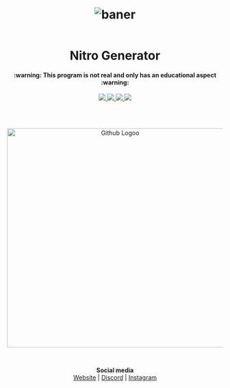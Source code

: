 
<h1 align="center">

  ![baner](https://cdn.discordapp.com/attachments/690293292964773969/763404772719329330/crazybanner.png)
  <!--<img src="https://cdn.discordapp.com/attachments/690293292964773969/763393206565077023/eznitro.png" alt="Nitro Generator" width="350">-->
  <br>
  Nitro Generator
  <br>
</h1>

<h4 align="center">:warning: This program is not real and only has an educational aspect :warning:</h4>

<p align="center">
  <a href="https://visualstudio.microsoft.com/downloads/" target="_blank">
    <img src="https://img.shields.io/badge/Visual Studio-2017-50379b.svg?longCache=true&style=for-the-badge">
  </a>
  <a href="https://docs.microsoft.com/en-us/dotnet/csharp/whats-new/csharp-7" target="_blank">
    <img src="https://img.shields.io/badge/Language-Csharp 7.0-6bf15b.svg?longCache=true&style=for-the-badge">
  </a>
  <a href="https://opensource.org/licenses/MIT" target="_blank">
      <img src="https://img.shields.io/badge/licence-MIT-FFA726.svg?longCache=true&style=for-the-badge">
  </a> 
  <a href="https://me.pay.ir/CrazyFox" target="_blank">
    <img src="https://img.shields.io/badge/Donate-%E2%99%A5-ffce00.svg?longCache=true&style=for-the-badge">
  </a>
</p>

<br><br>
<p align="center">
  <img src="https://cdn.discordapp.com/attachments/690293292964773969/763417980150480946/Untitled_Project.gif" width="512" title="Github Logoo">
</p>
<br>

<p align="center">
  <b>Social media</b><br>
  <a href="https://foxteam.ir">Website</a> |
  <a href="https://discord.gg/6yyU5jvCwp">Discord</a> |
  <a href="https://instagram.com/crazyfox.exe">Instagram</a>

</p>
